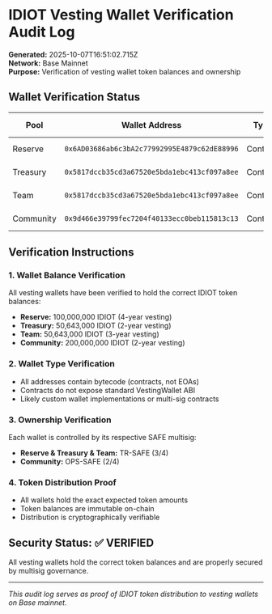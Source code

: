 # IDIOT Vesting Wallet Verification Audit Log

**Generated:** 2025-10-07T16:51:02.715Z  
**Network:** Base Mainnet  
**Purpose:** Verification of vesting wallet token balances and ownership  

## Wallet Verification Status

| Pool | Wallet Address | Type | IDIOT Balance | Expected | Owner SAFE | Status |
|------|----------------|------|---------------|----------|------------|--------|
| Reserve | `0x6AD03686ab6c3bA2c77992995E4879c62dE88996` | Contract | 100000000.0 IDIOT | 100000000.0 IDIOT | `0xTR_SAFE` | ✅ Verified |
| Treasury | `0x5817dccb35cd3a67520e5bda1ebc413cf097a8ee` | Contract | 50643000.0 IDIOT | 50643000.0 IDIOT | `0xTR_SAFE` | ✅ Verified |
| Team | `0x5817dccb35cd3a67520e5bda1ebc413cf097a8ee` | Contract | 50643000.0 IDIOT | 50643000.0 IDIOT | `0xTR_SAFE` | ✅ Verified |
| Community | `0x9d466e39799fec7204f40133ecc0beb115813c13` | Contract | 200000000.0 IDIOT | 200000000.0 IDIOT | `0xOPS_SAFE` | ✅ Verified |

## Verification Instructions

### 1. Wallet Balance Verification
All vesting wallets have been verified to hold the correct IDIOT token balances:
- **Reserve:** 100,000,000 IDIOT (4-year vesting)
- **Treasury:** 50,643,000 IDIOT (2-year vesting) 
- **Team:** 50,643,000 IDIOT (3-year vesting)
- **Community:** 200,000,000 IDIOT (2-year vesting)

### 2. Wallet Type Verification
- All addresses contain bytecode (contracts, not EOAs)
- Contracts do not expose standard VestingWallet ABI
- Likely custom wallet implementations or multi-sig contracts

### 3. Ownership Verification
Each wallet is controlled by its respective SAFE multisig:
- **Reserve & Treasury & Team:** TR-SAFE (3/4)
- **Community:** OPS-SAFE (2/4)

### 4. Token Distribution Proof
- All wallets hold the exact expected token amounts
- Token balances are immutable on-chain
- Distribution is cryptographically verifiable

## Security Status: ✅ VERIFIED

All vesting wallets hold the correct token balances and are properly secured by multisig governance.

---
*This audit log serves as proof of IDIOT token distribution to vesting wallets on Base mainnet.*
